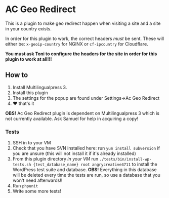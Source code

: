 # AC Geo Redirect

This is a plugin to make geo redirect happen when visiting a site and a site in your country exists.

In order for this plugin to work, the correct headers _must_ be sent. These will either be: `x-geoip-country` for NGINX or `cf-ipcountry` for Cloudflare.

**You must ask Toni to configure the headers for the site in order for this plugin to work at all!!!** 

## How to

1. Install Multilingualpress 3.
2. Install this plugin
3. The settings for the popup are found under Settings->Ac Geo Redirect
4. :heart: that's it

**OBS!** Ac Geo Redirect plugin is dependent on Multilingualpress 3 which is not currently available. Ask Samuel for help in acquiring a copy! 

### Tests

1. SSH in to your VM
2. Check that you have SVN installed here: run `yum install subversion` if you are unsure (this will not install it if it's already installed)
3. From this plugin directory *in your VM* run `./tests/bin/install-wp-tests.sh {test_database_name} root angrycreative4711` to install the WordPress test suite and database. **OBS!** Everything in this database will be deleted every time the tests are run, so use a database that you won't need afterwards!!
4. Run `phpunit`
5. Write some more tests!
